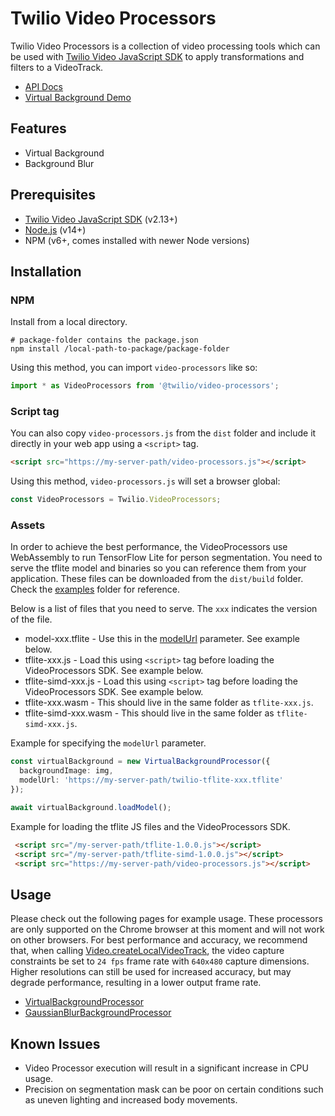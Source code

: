 # Twilio Video Processors

Twilio Video Processors is a collection of video processing tools which can be used with [Twilio Video JavaScript SDK](https://github.com/twilio/twilio-video.js) to apply transformations and filters to a VideoTrack.

* [API Docs](https://twilio.github.io/video-processors.js/)
* [Virtual Background Demo](https://twilio.github.io/video-processors.js/examples/virtualbackground/)

## Features

- Virtual Background
- Background Blur

## Prerequisites

* [Twilio Video JavaScript SDK](https://github.com/twilio/twilio-video.js) (v2.13+)
* [Node.js](https://nodejs.org) (v14+)
* NPM (v6+, comes installed with newer Node versions)

## Installation

### NPM

Install from a local directory.

```
# package-folder contains the package.json
npm install /local-path-to-package/package-folder

```

Using this method, you can import `video-processors` like so:

```ts
import * as VideoProcessors from '@twilio/video-processors';
```

### Script tag

You can also copy `video-processors.js` from the `dist` folder and include it directly in your web app using a `<script>` tag.

 ```html
 <script src="https://my-server-path/video-processors.js"></script>
 ```

 Using this method, `video-processors.js` will set a browser global:
 
 ```ts
 const VideoProcessors = Twilio.VideoProcessors;
 ```

### Assets

In order to achieve the best performance, the VideoProcessors use WebAssembly to run TensorFlow Lite for person segmentation. You need to serve the tflite model and binaries so you can reference them from your application. These files can be downloaded from the `dist/build` folder. Check the [examples](examples) folder for reference.

Below is a list of files that you need to serve. The `xxx` indicates the version of the file.

* model-xxx.tflite - Use this in the [modelUrl](https://twilio.github.io/video-processors.js/interfaces/virtualbackgroundprocessoroptions.html#modelurl) parameter. See example below.
* tflite-xxx.js - Load this using `<script>` tag before loading the VideoProcessors SDK. See example below.
* tflite-simd-xxx.js - Load this using `<script>` tag before loading the VideoProcessors SDK. See example below.
* tflite-xxx.wasm - This should live in the same folder as `tflite-xxx.js`.
* tflite-simd-xxx.wasm - This should live in the same folder as `tflite-simd-xxx.js`.

Example for specifying the `modelUrl` parameter.

```ts
const virtualBackground = new VirtualBackgroundProcessor({
  backgroundImage: img,
  modelUrl: 'https://my-server-path/twilio-tflite-xxx.tflite'
});

await virtualBackground.loadModel();
```

Example for loading the tflite JS files and the VideoProcessors SDK.

```html
 <script src="/my-server-path/tflite-1.0.0.js"></script>
 <script src="/my-server-path/tflite-simd-1.0.0.js"></script>
 <script src="https://my-server-path/video-processors.js"></script>
```

## Usage

Please check out the following pages for example usage. These processors are only supported on the Chrome browser at this moment and will not work on other browsers. For best performance and accuracy, we recommend that, when calling [Video.createLocalVideoTrack](https://sdk.twilio.com/js/video/releases/2.13.1/docs/module-twilio-video.html#.createLocalVideoTrack__anchor), the video capture constraints be set to `24 fps` frame rate with `640x480` capture dimensions. Higher resolutions can still be used for increased accuracy, but may degrade performance, resulting in a lower output frame rate.

* [VirtualBackgroundProcessor](https://twilio.github.io/video-processors.js/classes/virtualbackgroundprocessor.html)
* [GaussianBlurBackgroundProcessor](https://twilio.github.io/video-processors.js/classes/gaussianblurbackgroundprocessor.html)

## Known Issues

* Video Processor execution will result in a significant increase in CPU usage.
* Precision on segmentation mask can be poor on certain conditions such as uneven lighting and increased body movements.
